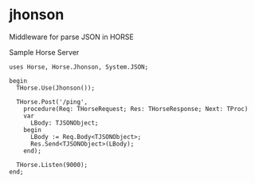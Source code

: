 # jhonson
Middleware for parse JSON in HORSE

Sample Horse Server
```delphi
uses Horse, Horse.Jhonson, System.JSON;

begin
  THorse.Use(Jhonson());

  THorse.Post('/ping',
    procedure(Req: THorseRequest; Res: THorseResponse; Next: TProc)
    var
      LBody: TJSONObject;
    begin
      LBody := Req.Body<TJSONObject>;
      Res.Send<TJSONObject>(LBody);
    end);

  THorse.Listen(9000);
end;
```
